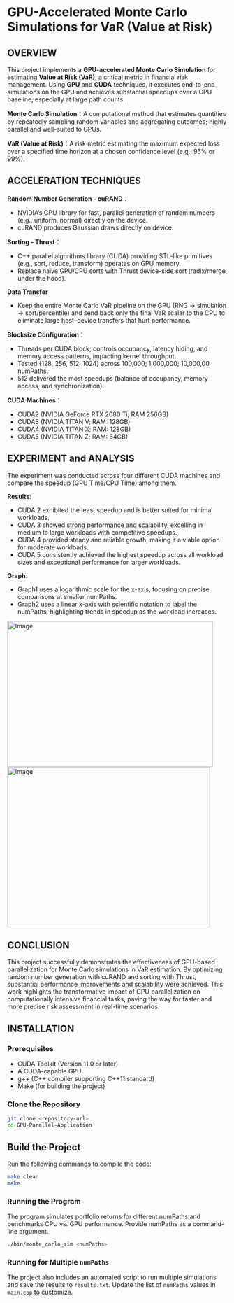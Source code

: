# GPU-Accelerated Monte Carlo Simulations for VaR (Value at Risk)

## OVERVIEW
This project implements a **GPU-accelerated Monte Carlo Simulation** for estimating **Value at Risk (VaR)**, a critical metric in financial risk management. Using **GPU** and **CUDA** techniques, it executes end-to-end simulations on the GPU and achieves substantial speedups over a CPU baseline, especially at large path counts.

**Monte Carlo Simulation**：A computational method that estimates quantities by repeatedly sampling random variables and aggregating outcomes; highly parallel and well-suited to GPUs.

**VaR (Value at Risk)**：A risk metric estimating the maximum expected loss over a specified time horizon at a chosen confidence level (e.g., 95% or 99%).

## ACCELERATION TECHNIQUES

**Random Number Generation - cuRAND**：
- NVIDIA’s GPU library for fast, parallel generation of random numbers (e.g., uniform, normal) directly on the device.
- cuRAND produces Gaussian draws directly on device.

**Sorting - Thrust**：
- C++ parallel algorithms library (CUDA) providing STL-like primitives (e.g., sort, reduce, transform) operates on GPU memory.
- Replace naïve GPU/CPU sorts with Thrust device-side sort (radix/merge under the hood).

**Data Transfer**
- Keep the entire Monte Carlo VaR pipeline on the GPU (RNG → simulation → sort/percentile) and send back only the final VaR scalar to the CPU to eliminate large host–device transfers that hurt performance.

**Blocksize Configuration**：
- Threads per CUDA block; controls occupancy, latency hiding, and memory access patterns, impacting kernel throughput.
- Tested {128, 256, 512, 1024} across 100,000; 1,000,000; 10,000,00 numPaths.
- 512 delivered the most speedups (balance of occupancy, memory access, and synchronization).
  
**CUDA Machines**：
- CUDA2 (NVIDIA GeForce RTX 2080 Ti; RAM 256GB)
- CUDA3 (NVIDIA TITAN V; RAM: 128GB)
- CUDA4 (NVIDIA TITAN X; RAM: 128GB)
- CUDA5 (NVIDIA TITAN Z; RAM: 64GB)

## EXPERIMENT and ANALYSIS

The experiment was conducted across four different CUDA machines and compare the speedup (GPU Time/CPU Time) among them.

**Results**:
- CUDA 2 exhibited the least speedup and is better suited for minimal workloads.
- CUDA 3 showed strong performance and scalability, excelling in medium to large workloads with competitive speedups.
- CUDA 4 provided steady and reliable growth, making it a viable option for moderate workloads.
- CUDA 5 consistently achieved the highest speedup across all workload sizes and exceptional performance for larger workloads.

**Graph**:
- Graph1 uses a logarithmic scale for the x-axis, focusing on precise comparisons at smaller numPaths.
- Graph2 uses a linear x-axis with scientific notation to label the numPaths, highlighting trends in speedup as the workload increases.

<img width="471" height="333" alt="Image" src="https://github.com/user-attachments/assets/29dcd38c-5e47-45df-96ed-8b90210b9952" />

<img width="464" height="366" alt="Image" src="https://github.com/user-attachments/assets/ccffb3ea-fe8c-4d0f-a702-4d27cc783032" />



## CONCLUSION

This project successfully demonstrates the effectiveness of GPU-based parallelization for Monte Carlo simulations in VaR estimation. By optimizing random number generation with cuRAND and sorting with Thrust, substantial performance improvements and scalability were achieved. This work highlights the transformative impact of GPU parallelization on computationally intensive financial tasks, paving the way for faster and more precise risk assessment in real-time scenarios. 


## INSTALLATION

### Prerequisites
- CUDA Toolkit (Version 11.0 or later)
- A CUDA-capable GPU
- g++ (C++ compiler supporting C++11 standard)
- Make (for building the project)

### Clone the Repository
```bash
git clone <repository-url>
cd GPU-Parallel-Application
```
## Build the Project
Run the following commands to compile the code:
```bash
make clean
make
```

### Running the Program
The program simulates portfolio returns for different numPaths and benchmarks CPU vs. GPU performance. Provide numPaths as a command-line argument.
```bash
./bin/monte_carlo_sim <numPaths>
```
### Running for Multiple `numPaths`
The project also includes an automated script to run multiple simulations and save the results to `results.txt`. Update the list of `numPaths` values in `main.cpp` to customize.



